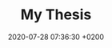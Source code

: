 ---
layout: none

title: My Thesis
date:   2020-07-28 07:36:30 +0200

thumbnail: "https://filedn.eu/lwI1LDSpBGNhFdgdym0FqY7/i/thm/thesis.jpg"
thumbnail-alt: "Front cover of the thesis"

link: https://github.com/morgosus/thesis
link-text: Go to my thesis on Github

home: false
featured: true

published: true

---